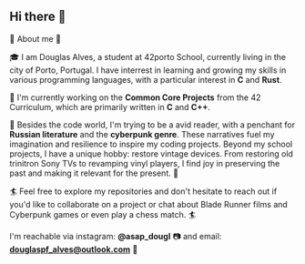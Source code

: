 ## Hi there 👋

 💫 About me 💫

🎓 I am Douglas Alves, a student at 42porto School, currently living in the city of Porto, Portugal.  I have interrest in learning and growing my skills in various programming languages, with a particular interest in **C** and **Rust**.

📝 I'm currently working on the **Common Core Projects** from the 42 Curriculum, which are primarily written in **C** and **C++**.

🌴 Besides the code world, I'm trying to be a avid reader, with a penchant for **Russian literature** and the **cyberpunk genre**. These narratives fuel my imagination and resilience to inspire my coding projects. Beyond my school projects, I have a unique hobby: restore vintage devices. From restoring old trinitron Sony TVs to revamping vinyl players, I find joy in preserving the past and making it relevant for the present. 🌴

🏄 Feel free to explore my repositories and don't hesitate to reach out if you'd like to collaborate on a project or chat about Blade Runner films and Cyberpunk games or even play a chess match. 🏄

I'm reachable via instagram: **@asap_dougl** 📷 and email: **douglaspf_alves@outlook.com** 📨

<!--
**rach3bartmoss/rach3bartmoss** is a ✨ _special_ ✨ repository because its `README.md` (this file) appears on your GitHub profile.

Here are some ideas to get you started:

- 🔭 I’m currently working on ...
- 🌱 I’m currently learning ...
- 👯 I’m looking to collaborate on ...
- 🤔 I’m looking for help with ...
- 💬 Ask me about ...
- 📫 How to reach me: ...
- 😄 Pronouns: ...
- ⚡ Fun fact: ...
-->
